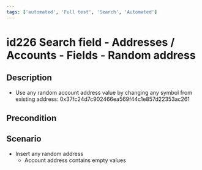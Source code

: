 ```yaml
---
tags: ['automated', 'Full test', 'Search', 'Automated']
---
```


# id226 Search field - Addresses / Accounts - Fields - Random address

## Description
  - Use any random account address value by changing any symbol from existing address: 0x37fc24d7c902466ea569f44c1e857d22353ac261

## Precondition


## Scenario
- Insert any random address
    - Account address contains empty values
